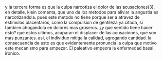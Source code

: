y la tercera forma es que la culpa narcotiza el dolor de las acusaciones(3). en detalle, klein comenta, que uno de los metodos para aliviar la angustia es narcotizandola. pues este metodo no tiene porque ser a atravez de estimulos placentaros, como la compulsion de gentileza ya citada, si tambien ahogandola en dolores mas groseros. ¿y que sentido tiene hacer esto? que estos ultimos, acaparan el displacer de las acusaciones, que son mas punzantes. asi, el individuo mitiga la calidad, agregando cantidad. 
la consecuencia de esto es que evidentemente pronuncia la culpa que motivo este mecanismo para empezar. El paleativo empeora la enfermedad basal. ironico.